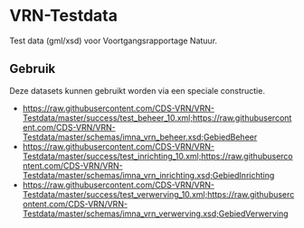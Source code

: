 # VRN-Testdata
Test data (gml/xsd) voor Voortgangsrapportage Natuur.

##  Gebruik
Deze datasets kunnen gebruikt worden via een speciale constructie.

* https://raw.githubusercontent.com/CDS-VRN/VRN-Testdata/master/success/test_beheer_10.xml;https://raw.githubusercontent.com/CDS-VRN/VRN-Testdata/master/schemas/imna_vrn_beheer.xsd;GebiedBeheer
* https://raw.githubusercontent.com/CDS-VRN/VRN-Testdata/master/success/test_inrichting_10.xml;https://raw.githubusercontent.com/CDS-VRN/VRN-Testdata/master/schemas/imna_vrn_inrichting.xsd;GebiedInrichting
* https://raw.githubusercontent.com/CDS-VRN/VRN-Testdata/master/success/test_verwerving_10.xml;https://raw.githubusercontent.com/CDS-VRN/VRN-Testdata/master/schemas/imna_vrn_verwerving.xsd;GebiedVerwerving
